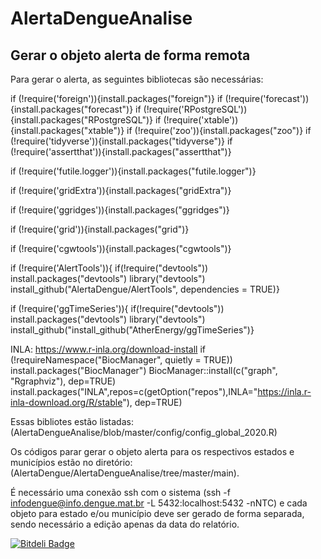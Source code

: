 # AlertaDengueAnalise

## Gerar o objeto alerta de forma remota

Para gerar o alerta, as seguintes bibliotecas são necessárias: 

if (!require('foreign')){install.packages("foreign")} 
if (!require('forecast')){install.packages("forecast")} 
if (!require('RPostgreSQL')){install.packages("RPostgreSQL")} 
if (!require('xtable')){install.packages("xtable")} 
if (!require('zoo')){install.packages("zoo")} 
if (!require('tidyverse')){install.packages("tidyverse")} 
if (!require('assertthat')){install.packages("assertthat")} 

if (!require('futile.logger')){install.packages("futile.logger")} 

if (!require('gridExtra')){install.packages("gridExtra")} 

if (!require('ggridges')){install.packages("ggridges")} 

if (!require('grid')){install.packages("grid")} 

if (!require('cgwtools')){install.packages("cgwtools")} 

if (!require('AlertTools')){
    if(!require("devtools")) install.packages("devtools")
    library("devtools")
    install_github("AlertaDengue/AlertTools", dependencies = TRUE)} 

if (!require('ggTimeSeries')){
    if(!require("devtools")) install.packages("devtools")
    library("devtools")
    install_github("install_github("AtherEnergy/ggTimeSeries")} 

INLA:
https://www.r-inla.org/download-install
if (!requireNamespace("BiocManager", quietly = TRUE))
  install.packages("BiocManager")
BiocManager::install(c("graph", "Rgraphviz"), dep=TRUE)
install.packages("INLA",repos=c(getOption("repos"),INLA="https://inla.r-inla-download.org/R/stable"), dep=TRUE)


Essas bibliotes estão listadas: (AlertaDengueAnalise/blob/master/config/config_global_2020.R)

Os códigos parar gerar o objeto alerta para os respectivos estados e municípios estão no diretório: (AlertaDengue/AlertaDengueAnalise/tree/master/main). 

É necessário uma conexão ssh com o sistema (ssh -f infodengue@info.dengue.mat.br -L 5432:localhost:5432 -nNTC) e cada objeto para estado e/ou município deve ser gerado de forma separada, sendo necessário a edição apenas da data do relatório. 




[![Bitdeli Badge](https://d2weczhvl823v0.cloudfront.net/fccoelho/alertadengueanalise/trend.png)](https://bitdeli.com/free "Bitdeli Badge")

